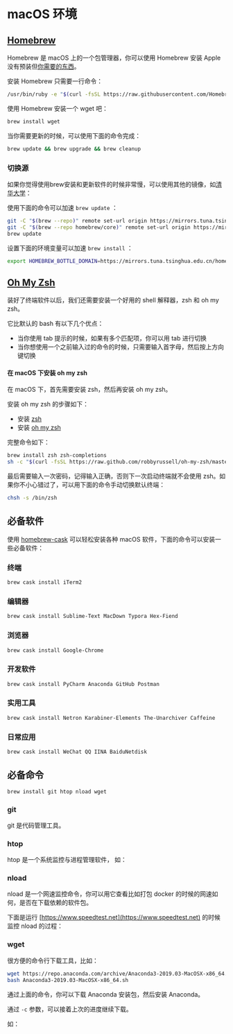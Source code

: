 # macOS 环境

## [Homebrew](https://brew.sh/index_zh-cn)

Homebrew 是 macOS 上的一个包管理器，你可以使用 Homebrew 安装 Apple 没有预装但[你需要的东西](https://formulae.brew.sh/formula/)。

安装 Homebrew 只需要一行命令：

```bash
/usr/bin/ruby -e "$(curl -fsSL https://raw.githubusercontent.com/Homebrew/install/master/install)"
```

使用 Homebrew 安装一个 wget 吧：

```bash
brew install wget
```

当你需要更新的时候，可以使用下面的命令完成：

```bash
brew update && brew upgrade && brew cleanup
```

### 切换源

如果你觉得使用brew安装和更新软件的时候非常慢，可以使用其他的镜像，如[清华大学](https://mirrors.tuna.tsinghua.edu.cn/help/homebrew/)：

使用下面的命令可以加速 `brew update` ：

```bash
git -C "$(brew --repo)" remote set-url origin https://mirrors.tuna.tsinghua.edu.cn/git/homebrew/brew.git
git -C "$(brew --repo homebrew/core)" remote set-url origin https://mirrors.tuna.tsinghua.edu.cn/git/homebrew/homebrew-core.git
brew update
```

设置下面的环境变量可以加速 `brew install` ：

```bash
export HOMEBREW_BOTTLE_DOMAIN=https://mirrors.tuna.tsinghua.edu.cn/homebrew-bottles
```

## [Oh My Zsh](https://ohmyz.sh/)

装好了终端软件以后，我们还需要安装一个好用的 shell 解释器，zsh 和 oh my zsh。

它比默认的 bash 有以下几个优点：

* 当你使用 tab 提示的时候，如果有多个匹配项，你可以用 tab 进行切换
* 当你想使用一个之前输入过的命令的时候，只需要输入首字母，然后按上方向键切换

#### **在 macOS 下安装 oh my zsh**

在 macOS 下，首先需要安装 zsh，然后再安装 oh my zsh。

安装 oh my zsh 的步骤如下：

* 安装 [zsh](https://github.com/robbyrussell/oh-my-zsh/wiki/Installing-ZSH)
* 安装 [oh my zsh](https://ohmyz.sh/)

完整命令如下：

```bash
brew install zsh zsh-completions
sh -c "$(curl -fsSL https://raw.github.com/robbyrussell/oh-my-zsh/master/tools/install.sh)"
```

最后需要输入一次密码，记得输入正确，否则下一次启动终端就不会使用 zsh。如果你不小心错过了，可以用下面的命令手动切换默认终端：

```bash
chsh -s /bin/zsh
```

## 必备软件

使用 [homebrew-cask](https://github.com/Homebrew/homebrew-cask) 可以轻松安装各种 macOS 软件，下面的命令可以安装一些必备软件：

### 终端

```bash
brew cask install iTerm2
```

### 编辑器

```bash
brew cask install Sublime-Text MacDown Typora Hex-Fiend 
```

### 浏览器

```bash
brew cask install Google-Chrome
```

### 开发软件

```bash
brew cask install PyCharm Anaconda GitHub Postman
```

### 实用工具

```bash
brew cask install Netron Karabiner-Elements The-Unarchiver Caffeine
```

### 日常应用

```bash
brew cask install WeChat QQ IINA BaiduNetdisk
```

## 必备命令

```bash
brew install git htop nload wget
```

### git

git 是代码管理工具。

### htop

htop 是一个系统监控与进程管理软件， 如：

<script id="asciicast-eWBQp36f4KWmhMX1FAoQ8SQl4" src="https://asciinema.org/a/eWBQp36f4KWmhMX1FAoQ8SQl4.js" async></script>

### nload

nload 是一个网速监控命令，你可以用它查看比如打包 docker 的时候的网速如何，是否在下载依赖的软件包。

下面是运行 [https://www.speedtest.net](https://www.speedtest.net) 的时候监控 nload 的过程：

<script id="asciicast-o2IpTuWi93dRo2E1SHP2rILKZ" src="https://asciinema.org/a/o2IpTuWi93dRo2E1SHP2rILKZ.js" async></script>

### wget

很方便的命令行下载工具，比如：

```bash
wget https://repo.anaconda.com/archive/Anaconda3-2019.03-MacOSX-x86_64.sh
bash Anaconda3-2019.03-MacOSX-x86_64.sh
```

通过上面的命令，你可以下载 Anaconda 安装包，然后安装 Anaconda。

通过 `-c` 参数，可以接着上次的进度继续下载。

如：

<script id="asciicast-5iHU0tVcLZxUGUubbPG7U8AoY" src="https://asciinema.org/a/5iHU0tVcLZxUGUubbPG7U8AoY.js" async></script>

